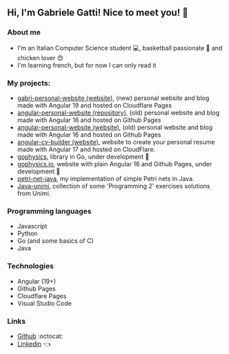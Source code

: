 ## Hi, I'm Gabriele Gatti! Nice to meet you! :wave:

### About me
- I'm an Italian Computer Science student :computer:, basketball passionate :basketball: and chicken lover :heart_eyes:
- I'm learning french, but for now I can only read it

### My projects:
- [gabri-personal-website (website)](https://gabri-personal-website.pages.dev/), (new) personal website and blog made with Angular 19 and hosted on Cloudflare Pages
- [angular-personal-website (repository)](https://github.com/Gabri432/angular-personal-website), (old) personal website and blog made with Angular 16 and hosted on Github Pages
- [angular-personal-website (website)](https://gabri432.github.io/angular-personal-website/), (old) personal website and blog made with Angular 16 and hosted on Github Pages
- [angular-cv-builder (website)](https://a9b647c1.angular-cv-builder.pages.dev/), website to create your personal resume made with Angular 17 and hosted on CloudFlare.
- [gophysics](https://github.com/Gabri432/gophysics), library in Go, under development :construction:
- [gophysics.io](https://github.com/Gabri432/angular-gophysics.io), website with plain Angular 16 and Github Pages, under development :construction:
- [petri-net-java](https://github.com/Gabri432/petri-net-java), my implementation of simple Petri nets in Java.
- [Java-unimi](https://github.com/Gabri432/java-unimi), collection of some 'Programming 2' exercises solutions from Unimi.

### Programming languages
- Javascript
- Python
- Go (and some basics of C)
- Java

### Technologies
- Angular (19+)
- Github Pages
- Cloudflare Pages
- Visual Studio Code

### Links
- [Github](https://github.com/Gabri432) :octocat:
- [Linkedin](https://www.linkedin.com/in/gabriele-gatti-87b321190/) :point_left:
